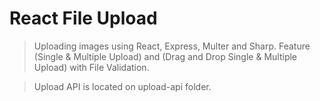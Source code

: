 # React File Upload

> Uploading images using React, Express, Multer and Sharp. Feature (Single & Multiple Upload) and (Drag and Drop Single & Multiple Upload) with File Validation.

> Upload API is located on upload-api folder.
